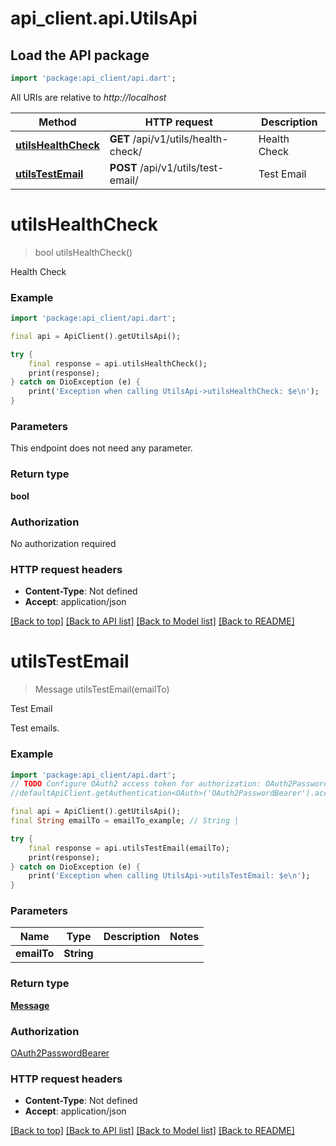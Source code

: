 # api_client.api.UtilsApi

## Load the API package
```dart
import 'package:api_client/api.dart';
```

All URIs are relative to *http://localhost*

Method | HTTP request | Description
------------- | ------------- | -------------
[**utilsHealthCheck**](UtilsApi.md#utilshealthcheck) | **GET** /api/v1/utils/health-check/ | Health Check
[**utilsTestEmail**](UtilsApi.md#utilstestemail) | **POST** /api/v1/utils/test-email/ | Test Email


# **utilsHealthCheck**
> bool utilsHealthCheck()

Health Check

### Example
```dart
import 'package:api_client/api.dart';

final api = ApiClient().getUtilsApi();

try {
    final response = api.utilsHealthCheck();
    print(response);
} catch on DioException (e) {
    print('Exception when calling UtilsApi->utilsHealthCheck: $e\n');
}
```

### Parameters
This endpoint does not need any parameter.

### Return type

**bool**

### Authorization

No authorization required

### HTTP request headers

 - **Content-Type**: Not defined
 - **Accept**: application/json

[[Back to top]](#) [[Back to API list]](../README.md#documentation-for-api-endpoints) [[Back to Model list]](../README.md#documentation-for-models) [[Back to README]](../README.md)

# **utilsTestEmail**
> Message utilsTestEmail(emailTo)

Test Email

Test emails.

### Example
```dart
import 'package:api_client/api.dart';
// TODO Configure OAuth2 access token for authorization: OAuth2PasswordBearer
//defaultApiClient.getAuthentication<OAuth>('OAuth2PasswordBearer').accessToken = 'YOUR_ACCESS_TOKEN';

final api = ApiClient().getUtilsApi();
final String emailTo = emailTo_example; // String | 

try {
    final response = api.utilsTestEmail(emailTo);
    print(response);
} catch on DioException (e) {
    print('Exception when calling UtilsApi->utilsTestEmail: $e\n');
}
```

### Parameters

Name | Type | Description  | Notes
------------- | ------------- | ------------- | -------------
 **emailTo** | **String**|  | 

### Return type

[**Message**](Message.md)

### Authorization

[OAuth2PasswordBearer](../README.md#OAuth2PasswordBearer)

### HTTP request headers

 - **Content-Type**: Not defined
 - **Accept**: application/json

[[Back to top]](#) [[Back to API list]](../README.md#documentation-for-api-endpoints) [[Back to Model list]](../README.md#documentation-for-models) [[Back to README]](../README.md)

